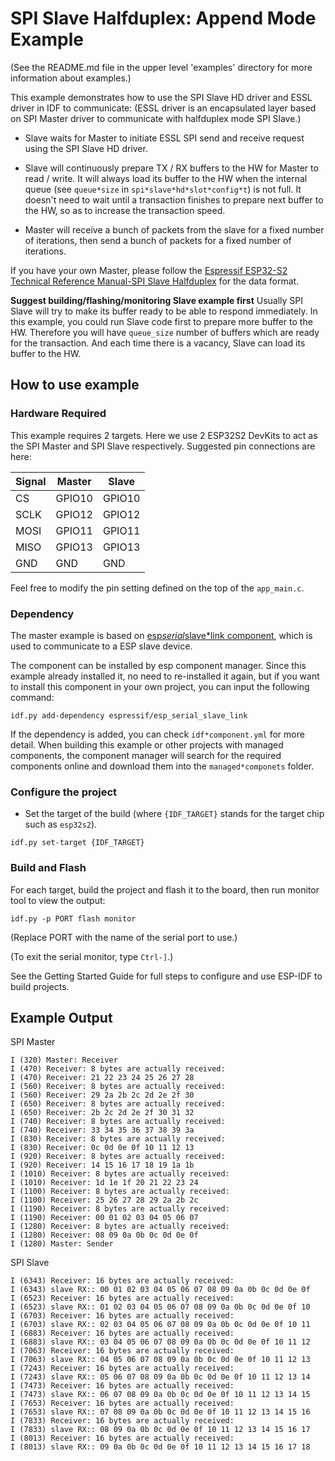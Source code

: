 # SPI Slave Halfduplex: Append Mode Example

(See the README.md file in the upper level 'examples' directory for more information about examples.)

This example demonstrates how to use the SPI Slave HD driver and ESSL driver in IDF to communicate:
(ESSL driver is an encapsulated layer based on SPI Master driver to communicate with halfduplex mode SPI Slave.)
* Slave waits for Master to initiate ESSL SPI send and receive request using the SPI Slave HD driver.

* Slave will continuously prepare TX / RX buffers to the HW for Master to read / write. It will always load its buffer to the HW when the internal queue (see `queue*size` in `spi*slave*hd*slot*config*t`) is not full. It doesn't need to wait until a transaction finishes to prepare next buffer to the HW, so as to increase the transaction speed.
* Master will receive a bunch of packets from the slave for a fixed number of iterations, then send a bunch of packets for a fixed number of iterations.

If you have your own Master, please follow the [Espressif ESP32-S2 Technical Reference Manual-SPI Slave Halfduplex](https://www.espressif.com/sites/default/files/documentation/esp32-s2*technical*reference*manual*en.pdf) for the data format.


**Suggest building/flashing/monitoring Slave example first**
Usually SPI Slave will try to make its buffer ready to be able to respond immediately. In this example, you could run Slave code first to prepare more buffer to the HW. Therefore you will have `queue_size` number of buffers which are ready for the transaction. And each time there is a vacancy, Slave can load its buffer to the HW.

## How to use example

### Hardware Required

This example requires 2 targets. Here we use 2 ESP32S2 DevKits to act as the SPI Master and SPI Slave respectively. Suggested pin connections are here:

| Signal    | Master | Slave  |
|-----------|--------|--------|
| CS        | GPIO10 | GPIO10 |
| SCLK      | GPIO12 | GPIO12 |
| MOSI      | GPIO11 | GPIO11 |
| MISO      | GPIO13 | GPIO13 |
| GND       | GND    | GND    |

Feel free to modify the pin setting defined on the top of the ``app_main.c``.

### Dependency

The master example is based on [esp*serial*slave*link component](https://components.espressif.com/components/espressif/esp*serial*slave*link), which is used to communicate to a ESP slave device.

The component can be installed by esp component manager. Since this example already installed it, no need to re-installed it again, but if you want to install this component in your own project, you can input the following command:
```
idf.py add-dependency espressif/esp_serial_slave_link
```

If the dependency is added, you can check `idf*component.yml` for more detail. When building this example or other projects with managed components, the component manager will search for the required components online and download them into the `managed*componets` folder.

### Configure the project

* Set the target of the build (where `{IDF_TARGET}` stands for the target chip such as `esp32s2`).

```
idf.py set-target {IDF_TARGET}
```

### Build and Flash

For each target, build the project and flash it to the board, then run monitor tool to view the output:

```
idf.py -p PORT flash monitor
```

(Replace PORT with the name of the serial port to use.)

(To exit the serial monitor, type ``Ctrl-]``.)

See the Getting Started Guide for full steps to configure and use ESP-IDF to build projects.

## Example Output

SPI Master
```
I (320) Master: Receiver
I (470) Receiver: 8 bytes are actually received:
I (470) Receiver: 21 22 23 24 25 26 27 28
I (560) Receiver: 8 bytes are actually received:
I (560) Receiver: 29 2a 2b 2c 2d 2e 2f 30
I (650) Receiver: 8 bytes are actually received:
I (650) Receiver: 2b 2c 2d 2e 2f 30 31 32
I (740) Receiver: 8 bytes are actually received:
I (740) Receiver: 33 34 35 36 37 38 39 3a
I (830) Receiver: 8 bytes are actually received:
I (830) Receiver: 0c 0d 0e 0f 10 11 12 13
I (920) Receiver: 8 bytes are actually received:
I (920) Receiver: 14 15 16 17 18 19 1a 1b
I (1010) Receiver: 8 bytes are actually received:
I (1010) Receiver: 1d 1e 1f 20 21 22 23 24
I (1100) Receiver: 8 bytes are actually received:
I (1100) Receiver: 25 26 27 28 29 2a 2b 2c
I (1190) Receiver: 8 bytes are actually received:
I (1190) Receiver: 00 01 02 03 04 05 06 07
I (1280) Receiver: 8 bytes are actually received:
I (1280) Receiver: 08 09 0a 0b 0c 0d 0e 0f
I (1280) Master: Sender
```

SPI Slave
```
I (6343) Receiver: 16 bytes are actually received:
I (6343) slave RX:: 00 01 02 03 04 05 06 07 08 09 0a 0b 0c 0d 0e 0f
I (6523) Receiver: 16 bytes are actually received:
I (6523) slave RX:: 01 02 03 04 05 06 07 08 09 0a 0b 0c 0d 0e 0f 10
I (6703) Receiver: 16 bytes are actually received:
I (6703) slave RX:: 02 03 04 05 06 07 08 09 0a 0b 0c 0d 0e 0f 10 11
I (6883) Receiver: 16 bytes are actually received:
I (6883) slave RX:: 03 04 05 06 07 08 09 0a 0b 0c 0d 0e 0f 10 11 12
I (7063) Receiver: 16 bytes are actually received:
I (7063) slave RX:: 04 05 06 07 08 09 0a 0b 0c 0d 0e 0f 10 11 12 13
I (7243) Receiver: 16 bytes are actually received:
I (7243) slave RX:: 05 06 07 08 09 0a 0b 0c 0d 0e 0f 10 11 12 13 14
I (7473) Receiver: 16 bytes are actually received:
I (7473) slave RX:: 06 07 08 09 0a 0b 0c 0d 0e 0f 10 11 12 13 14 15
I (7653) Receiver: 16 bytes are actually received:
I (7653) slave RX:: 07 08 09 0a 0b 0c 0d 0e 0f 10 11 12 13 14 15 16
I (7833) Receiver: 16 bytes are actually received:
I (7833) slave RX:: 08 09 0a 0b 0c 0d 0e 0f 10 11 12 13 14 15 16 17
I (8013) Receiver: 16 bytes are actually received:
I (8013) slave RX:: 09 0a 0b 0c 0d 0e 0f 10 11 12 13 14 15 16 17 18
```
